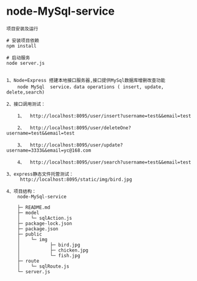 # node-MySql-service
	项目安装及运行
	
	# 安装项目依赖
	npm install

	# 启动服务 
	node server.js
	
	
	1、Node+Express 搭建本地接口服务器,接口提供MySql数据库增删改查功能
		node MySql  service，data operations ( insert, update, delete,search) 
		
	2、接口调用测试：
		
		1、	http://localhost:8095/user/insert?username=test&&email=test
		
		2、	http://localhost:8095/user/deleteOne?username=test&&email=test
		
		3、	http://localhost:8095/user/update?username=3333&&email=yc@168.com
		
		4、	http://localhost:8095/user/search?username=test&&email=test
	
	3、express静态文件托管测试：
		 http://localhost:8095/static/img/bird.jpg 
		 
	4、项目结构：
		node-MySql-service
		
		├─ README.md
		├─ model
		│    └─ sqlAction.js
		├─ package-lock.json
		├─ package.json
		├─ public
		│    └─ img
		│           ├─ bird.jpg
		│           ├─ chicken.jpg
		│           └─ fish.jpg
		├─ route
		│    └─ sqlRoute.js
		└─ server.js
